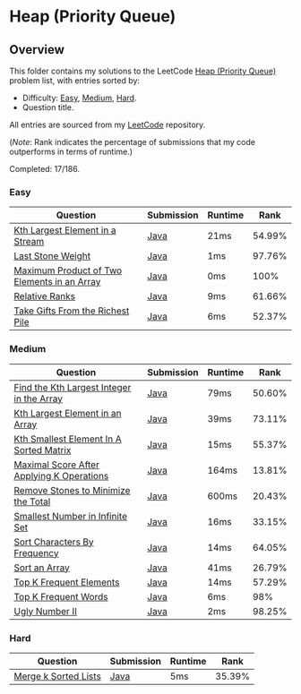 # Heap (Priority Queue)

## Overview
This folder contains my solutions to the LeetCode [Heap (Priority Queue)](https://leetcode.com/problem-list/heap-priority-queue/) problem list,
with entries sorted by:
- Difficulty: [Easy](#easy), [Medium](#medium), [Hard](#hard).
- Question title.

All entries are sourced from my [LeetCode](https://github.com/shumarb/leetcode) repository.

(*Note*: Rank indicates the percentage of submissions that my code outperforms in terms of runtime.)

Completed: 17/186.

### Easy
| Question                                                                                                                              | Submission                                                                                                       | Runtime | Rank   |
|---------------------------------------------------------------------------------------------------------------------------------------|------------------------------------------------------------------------------------------------------------------|---------|--------|
| [Kth Largest Element in a Stream](https://leetcode.com/problems/kth-largest-element-in-a-stream/description/)                         | [Java](https://github.com/shumarb/leetcode/blob/main/submissions/java/KthLargest.java)                           | 21ms    | 54.99% |
| [Last Stone Weight](https://leetcode.com/problems/last-stone-weight/description/)                                                     | [Java](https://github.com/shumarb/leetcode/blob/main/submissions/java/LastStoneWeight.java)                      | 1ms     | 97.76% |
| [Maximum Product of Two Elements in an Array](https://leetcode.com/problems/maximum-product-of-two-elements-in-an-array/description/) | [Java](https://github.com/shumarb/leetcode/blob/main/submissions/java/MaximumProductOfTwoElementsInAnArray.java) | 0ms     | 100%   |
| [Relative Ranks](https://leetcode.com/problems/relative-ranks/description/)                                                           | [Java](https://github.com/shumarb/leetcode/blob/main/submissions/java/RelativeRanks.java)                        | 9ms     | 61.66% |
| [Take Gifts From the Richest Pile](https://leetcode.com/problems/take-gifts-from-the-richest-pile/description/)                       | [Java](https://github.com/shumarb/leetcode/blob/main/submissions/java/TakeGiftsFromTheRichestPile.java)          | 6ms     | 52.37% |

### Medium
| Question                                                                                                                          | Submission                                                                                                       | Runtime | Rank   |
|-----------------------------------------------------------------------------------------------------------------------------------|------------------------------------------------------------------------------------------------------------------|---------|--------|
| [Find the Kth Largest Integer in the Array](https://leetcode.com/problems/find-the-kth-largest-integer-in-the-array/description/) | [Java](https://github.com/shumarb/leetcode/blob/main/submissions/java/FindTheDuplicateNumber.java)               | 79ms    | 50.60% |
| [Kth Largest Element in an Array](https://leetcode.com/problems/kth-largest-element-in-an-array/description/)                     | [Java](https://github.com/shumarb/leetcode/blob/main/submissions/java/KthLargestElementInAnArray.java)           | 39ms    | 73.11% |
| [Kth Smallest Element In A Sorted Matrix](https://leetcode.com/problems/kth-smallest-element-in-a-sorted-matrix/description/)     | [Java](https://github.com/shumarb/leetcode/blob/main/submissions/java/KthSmallestElementInASortedMatrix.java)    | 15ms    | 55.37% |
| [Maximal Score After Applying K Operations](https://leetcode.com/problems/maximal-score-after-applying-k-operations/description/) | [Java](https://github.com/shumarb/leetcode/blob/main/submissions/java/MaximalScoreAfterApplyingKOperations.java) | 164ms   | 13.81% |
| [Remove Stones to Minimize the Total](https://leetcode.com/problems/remove-stones-to-minimize-the-total/description/)             | [Java](https://github.com/shumarb/leetcode/blob/main/submissions/java/RemoveStonesToMinimizeTheTotal.java)       | 600ms   | 20.43% |
| [Smallest Number in Infinite Set](https://leetcode.com/problems/smallest-number-in-infinite-set/description/)                     | [Java](https://github.com/shumarb/leetcode/blob/main/submissions/java/SmallestInfiniteSet.java)                  | 16ms    | 33.15% |
| [Sort Characters By Frequency](https://leetcode.com/problems/sort-characters-by-frequency/description/)                           | [Java](https://github.com/shumarb/leetcode/blob/main/submissions/java/SortCharactersByFrequency.java)            | 14ms    | 64.05% |
| [Sort an Array](https://leetcode.com/problems/sort-an-array/description/)                                                         | [Java](https://github.com/shumarb/leetcode/blob/main/submissions/java/SortAnArray.java)                          | 41ms    | 26.79% |
| [Top K Frequent Elements](https://leetcode.com/problems/top-k-frequent-elements/description/)                                     | [Java](https://github.com/shumarb/leetcode/blob/main/submissions/java/TopKFrequentElements.java)                 | 14ms    | 57.29% |
| [Top K Frequent Words](https://leetcode.com/problems/top-k-frequent-words/description/)                                           | [Java](https://github.com/shumarb/leetcode/blob/main/submissions/java/TopKFrequentWords.java)                    | 6ms     | 98%    | 
| [Ugly Number II](https://leetcode.com/problems/ugly-number-ii/description/)                                                       | [Java](https://github.com/shumarb/leetcode/blob/main/submissions/java/UglyNumberTwo.java)                        | 2ms     | 98.25% | 

### Hard
| Question                                                                                | Submission                                                                                    | Runtime | Rank   |
|-----------------------------------------------------------------------------------------|-----------------------------------------------------------------------------------------------|---------|--------|
| [Merge k Sorted Lists](https://leetcode.com/problems/merge-k-sorted-lists/description/) | [Java](https://github.com/shumarb/leetcode/blob/main/submissions/java/MergeKSortedLists.java) | 5ms     | 35.39% |
